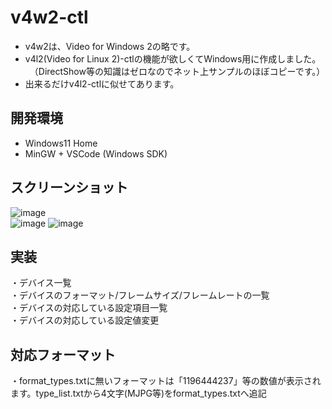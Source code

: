 # v4w2-ctl

 * v4w2は、Video for Windows 2の略です。  
 * v4l2(Video for Linux 2)-ctlの機能が欲しくてWindows用に作成しました。  
 　（DirectShow等の知識はゼロなのでネット上サンプルのほぼコピーです。）  
 * 出来るだけv4l2-ctlに似せてあります。  
 
## 開発環境  
 * Windows11 Home  
 * MinGW + VSCode (Windows SDK)
  
## スクリーンショット  
![image](https://user-images.githubusercontent.com/86605611/211980718-02feac41-9603-49c3-a4fd-badbdbda3102.png)  
![image](https://user-images.githubusercontent.com/86605611/212462382-ce0d7689-e9dc-4f12-8389-89a09f920fcf.png)
![image](https://user-images.githubusercontent.com/86605611/212526064-124913d3-e302-4497-8ca2-6896faa30587.png)

## 実装
 ・デバイス一覧  
 ・デバイスのフォーマット/フレームサイズ/フレームレートの一覧  
 ・デバイスの対応している設定項目一覧  
 ・デバイスの対応している設定値変更  
  
## 対応フォーマット  
・format_types.txtに無いフォーマットは「1196444237」等の数値が表示されます。type_list.txtから4文字(MJPG等)をformat_types.txtへ追記  
